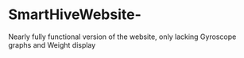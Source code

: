 # SmartHiveWebsite-

Nearly fully functional version of the website, only lacking Gyroscope graphs and Weight display
